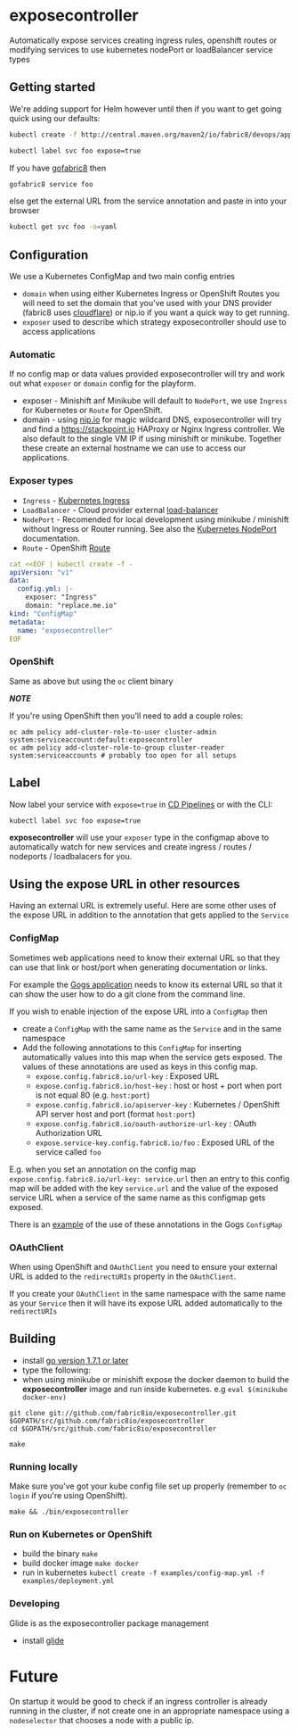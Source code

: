 # exposecontroller

Automatically expose services creating ingress rules, openshift routes or modifying services to use kubernetes nodePort or loadBalancer service types

## Getting started

We're adding support for Helm however until then if you want to get going quick using our defaults:

```sh
kubectl create -f http://central.maven.org/maven2/io/fabric8/devops/apps/exposecontroller/2.2.268/exposecontroller-2.2.268-kubernetes.yml
```

```sh
kubectl label svc foo expose=true
```

If you have [gofabric8](https://github.com/fabric8io/gofabric8) then
```sh
gofabric8 service foo
```

else get the external URL from the service annotation and paste in into your browser
```sh
kubectl get svc foo -o=yaml
```
## Configuration

We use a Kubernetes ConfigMap and two main config entries
  - `domain` when using either Kubernetes Ingress or OpenShift Routes you will need to set the domain that you've used with your DNS provider (fabric8 uses [cloudflare](https://www.cloudflare.com)) or nip.io if you want a quick way to get running.
  - `exposer` used to describe which strategy exposecontroller should use to access applications

### Automatic

If no config map or data values provided exposecontroller will try and work out what `exposer` or `domain` config for the playform.  

* exposer - Minishift anf Minikube will default to `NodePort`, we  use `Ingress` for Kubernetes or `Route` for OpenShift.
* domain - using [nip.io](http://nip.io/) for magic wildcard DNS, exposecontroller will try and find a https://stackpoint.io HAProxy or Nginx Ingress controller.  We also default to the single VM IP if using minishift or minikube.  Together these create an external hostname we can use to access our applications.


### Exposer types
- `Ingress` - [Kubernetes Ingress](http://kubernetes.io/docs/user-guide/ingress/)
- `LoadBalancer` - Cloud provider external [load-balancer](http://kubernetes.io/docs/user-guide/load-balancer/)
- `NodePort` - Recomended for local development using minikube / minishift without Ingress or Router running. See also the [Kubernetes NodePort](http://kubernetes.io/docs/user-guide/services/#type-nodeport) documentation.
- `Route` - OpenShift [Route](https://docs.openshift.com/enterprise/3.2/dev_guide/routes.html)

```yaml
cat <<EOF | kubectl create -f -
apiVersion: "v1"
data:
  config.yml: |-
    exposer: "Ingress"
    domain: "replace.me.io"
kind: "ConfigMap"
metadata:
  name: "exposecontroller"
EOF
```

### OpenShift

Same as above but using the `oc` client binary

___NOTE___ 

If you're using OpenShift then you'll need to add a couple roles:

    oc adm policy add-cluster-role-to-user cluster-admin system:serviceaccount:default:exposecontroller
    oc adm policy add-cluster-role-to-group cluster-reader system:serviceaccounts # probably too open for all setups

## Label

Now label your service with `expose=true` in [CD Pipelines](https://blog.fabric8.io/create-and-explore-continuous-delivery-pipelines-with-fabric8-and-jenkins-on-openshift-661aa82cb45a#.lx020ys70) or with the CLI:

```
kubectl label svc foo expose=true
```

__exposecontroller__ will use your `exposer` type in the configmap above to automatically watch for new services and create ingress / routes / nodeports / loadbalacers for you.

## Using the expose URL in other resources

Having an external URL is extremely useful. Here are some other uses of the expose URL in addition to the annotation that gets applied to the `Service`

### ConfigMap

Sometimes web applications need to know their external URL so that they can use that link or host/port when generating documentation or links.

For example the [Gogs application](https://github.com/fabric8io/fabric8-devops/tree/master/gogs) needs to know its external URL so that it can show the user how to do a git clone from the command line.

If you wish to enable injection of the expose URL into a `ConfigMap` then 

* create a `ConfigMap` with the same name as the `Service` and in the same namespace
* Add the following annotations to this `ConfigMap` for inserting automatically values into this map when the service gets exposed. The values of these annotations are used as keys in this config map.
  - `expose.config.fabric8.io/url-key` : Exposed URL
  - `expose.config.fabric8.io/host-key` : host or host + port when port is not equal 80 (e.g. `host:port`) 
  - `expose.config.fabric8.io/apiserver-key` : Kubernetes / OpenShift API server host and port (format `host:port`)
  - `expose.config.fabric8.io/oauth-authorize-url-key` : OAuth Authorization URL
  - `expose.service-key.config.fabric8.io/foo` : Exposed URL of the service called `foo`

E.g. when you set an annotation on the config map `expose.config.fabric8.io/url-key: service.url` then an entry to this config map will be added with the key `service.url` and the value of the exposed service URL when a service of the same name as this configmap gets exposed. 

There is an [example](https://github.com/fabric8io/fabric8-devops/blob/master/gogs/src/main/fabric8/gogs-cm.yml#L27) of the use of these annotations in the Gogs `ConfigMap`

### OAuthClient

When using OpenShift and `OAuthClient` you need to ensure your external URL is added to the `redirectURIs` property in the `OAuthClient`.

If you create your `OAuthClient` in the same namespace with the same name as your `Service` then it will have its expose URL added automatically to the `redirectURIs`

## Building

 * install [go version 1.7.1 or later](https://golang.org/doc/install)
 * type the following:
 * when using minikube or minishift expose the docker daemon to build the __exposecontroller__ image and run inside kubernetes.  e.g  `eval $(minikube docker-env)`

```
git clone git://github.com/fabric8io/exposecontroller.git $GOPATH/src/github.com/fabric8io/exposecontroller
cd $GOPATH/src/github.com/fabric8io/exposecontroller

make
```

### Running locally

Make sure you've got your kube config file set up properly (remember to `oc login` if you're using OpenShift).

    make && ./bin/exposecontroller


### Run on Kubernetes or OpenShift

* build the binary
`make`
* build docker image
`make docker`
* run in kubernetes
`kubectl create -f examples/config-map.yml -f examples/deployment.yml`

### Developing 

Glide is as the exposecontroller package management

 * install [glide](https://github.com/Masterminds/glide#install)


# Future

On startup it would be good to check if an ingress controller is already running in the cluster, if not create one in an appropriate namespace using a `nodeselector` that chooses a node with a public ip.
